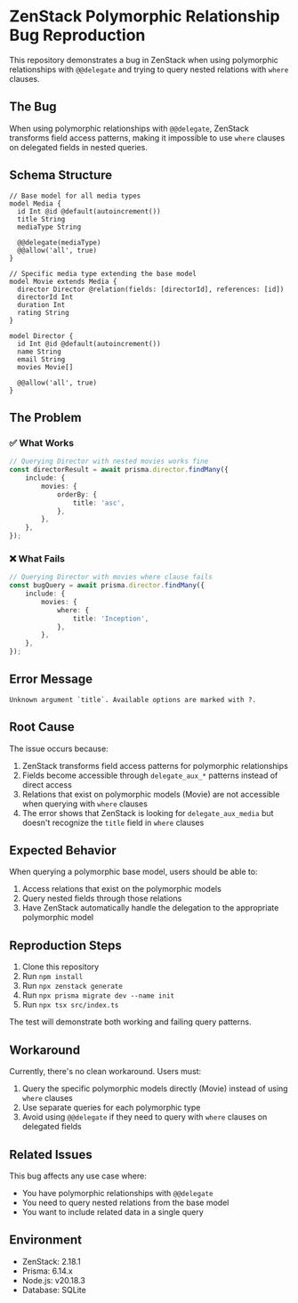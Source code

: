 # ZenStack Polymorphic Relationship Bug Reproduction

This repository demonstrates a bug in ZenStack when using polymorphic relationships with `@@delegate` and trying to query nested relations with `where` clauses.

## The Bug

When using polymorphic relationships with `@@delegate`, ZenStack transforms field access patterns, making it impossible to use `where` clauses on delegated fields in nested queries.

## Schema Structure

```zmodel
// Base model for all media types
model Media {
  id Int @id @default(autoincrement())
  title String
  mediaType String

  @@delegate(mediaType)
  @@allow('all', true)
}

// Specific media type extending the base model
model Movie extends Media {
  director Director @relation(fields: [directorId], references: [id])
  directorId Int
  duration Int
  rating String
}

model Director {
  id Int @id @default(autoincrement())
  name String
  email String
  movies Movie[]

  @@allow('all', true)
}
```

## The Problem

### ✅ What Works

```typescript
// Querying Director with nested movies works fine
const directorResult = await prisma.director.findMany({
    include: {
        movies: {
            orderBy: {
                title: 'asc',
            },
        },
    },
});
```

### ❌ What Fails

```typescript
// Querying Director with movies where clause fails
const bugQuery = await prisma.director.findMany({
    include: {
        movies: {
            where: {
                title: 'Inception',
            },
        },
    },
});
```

## Error Message

```
Unknown argument `title`. Available options are marked with ?.
```

## Root Cause

The issue occurs because:

1. ZenStack transforms field access patterns for polymorphic relationships
2. Fields become accessible through `delegate_aux_*` patterns instead of direct access
3. Relations that exist on polymorphic models (Movie) are not accessible when querying with `where` clauses
4. The error shows that ZenStack is looking for `delegate_aux_media` but doesn't recognize the `title` field in `where` clauses

## Expected Behavior

When querying a polymorphic base model, users should be able to:

1. Access relations that exist on the polymorphic models
2. Query nested fields through those relations
3. Have ZenStack automatically handle the delegation to the appropriate polymorphic model

## Reproduction Steps

1. Clone this repository
2. Run `npm install`
3. Run `npx zenstack generate`
4. Run `npx prisma migrate dev --name init`
5. Run `npx tsx src/index.ts`

The test will demonstrate both working and failing query patterns.

## Workaround

Currently, there's no clean workaround. Users must:

1. Query the specific polymorphic models directly (Movie) instead of using `where` clauses
2. Use separate queries for each polymorphic type
3. Avoid using `@@delegate` if they need to query with `where` clauses on delegated fields

## Related Issues

This bug affects any use case where:

-   You have polymorphic relationships with `@@delegate`
-   You need to query nested relations from the base model
-   You want to include related data in a single query

## Environment

-   ZenStack: 2.18.1
-   Prisma: 6.14.x
-   Node.js: v20.18.3
-   Database: SQLite
